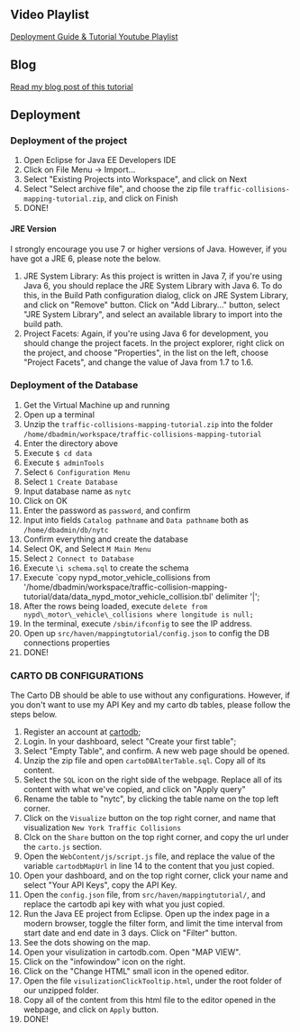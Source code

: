 ## Video Playlist
[Deployment Guide & Tutorial Youtube Playlist](https://www.youtube.com/playlist?list=PLSYa2aROWeB_m-hEPK5qKPBH2nZsHdMEW)

## Blog
[Read my blog post of this tutorial](http://blog.albusshin.com/tutorial/2015/03/15/New-York-City-traffic-collision-mapping-tutorial.html)

## Deployment

### Deployment of the project
1. Open Eclipse for Java EE Developers IDE
2. Click on File Menu -> Import...
3. Select "Existing Projects into Workspace", and click on Next
4. Select "Select archive file", and choose the zip file `traffic-collisions-mapping-tutorial.zip`, and click on Finish
5. DONE!

#### JRE Version
I strongly encourage you use 7 or higher versions of Java. However, if you have got a JRE 6, please note the below.

1. JRE System Library: As this project is written in Java 7, if you're using Java 6, you should replace the JRE System Library with Java 6. To do this, in the Build Path configuration dialog, click on JRE System Library, and click on "Remove" button. Click on "Add Library..." button, select "JRE System Library", and select an available library to import into the build path.
2. Project Facets: Again, if you're using Java 6 for development, you should change the project facets. In the project explorer, right click on the project, and choose "Properties", in the list on the left, choose "Project Facets", and change the value of Java from 1.7 to 1.6.

### Deployment of the Database
1. Get the Virtual Machine up and running
2. Open up a terminal
3. Unzip the `traffic-collisions-mapping-tutorial.zip` into the folder `/home/dbadmin/workspace/traffic-collisions-mapping-tutorial`
4. Enter the directory above
5. Execute `$ cd data`
6. Execute `$ adminTools`
7. Select `6 Configuration Menu`
8. Select `1 Create Database`
9. Input database name as `nytc`
10. Click on OK
11. Enter the password as `password`, and confirm
12. Input into fields `Catalog pathname` and `Data pathname` both as `/home/dbadmin/db/nytc`
13. Confirm everything and create the database
14. Select OK, and Select `M Main Menu`
15. Select `2 Connect to Database`
16. Execute `\i schema.sql` to create the schema
17. Execute `copy nypd_motor_vehicle_collisions from '/home/dbadmin/workspace/traffic-collision-mapping-tutorial/data/data_nypd_motor_vehicle_collision.tbl' delimiter '|';
18. After the rows being loaded, execute `delete from nypd\_motor\_vehicle\_collisions where longitude is null;`
19. In the terminal, execute `/sbin/ifconfig` to see the IP address.
20. Open up `src/haven/mappingtutorial/config.json` to config the DB connections properties
21. DONE!

### CARTO DB CONFIGURATIONS
The Carto DB should be able to use without any configurations. However, if you don't want to use my API Key and my carto db tables, please follow the steps below.

1. Register an account at [cartodb](http://cartodb.com);
2. Login. In your dashboard, select "Create your first table";
3. Select "Empty Table", and confirm. A new web page should be opened.
4. Unzip the zip file and open `cartoDBAlterTable.sql`. Copy all of its content.
5. Select the `SQL` icon on the right side of the webpage. Replace all of its content with what we've copied, and click on "Apply query"
6. Rename the table to "nytc", by clicking the table name on the top left corner.
7. Click on the `Visualize` button on the top right corner, and name that visualization `New York Traffic Collisions`
8. Clck on the `Share` button on the top right corner, and copy the url under the `carto.js` section.
9. Open the `WebContent/js/script.js` file, and replace the value of the variable `cartodbMapUrl` in line 14 to the content that you just copied.
10. Open your dashboard, and on the top right corner, click your name and select "Your API Keys", copy the API Key.
11. Open the `config.json` file, from `src/haven/mappingtutorial/`, and replace the cartodb api key with what you just copied.
12. Run the Java EE project from Eclipse. Open up the index page in a modern browser, toggle the filter form, and limit the time interval from start date and end date in 3 days. Click on "Filter" button.
13. See the dots showing on the map.
14. Open your visulization in cartodb.com. Open "MAP VIEW".
15. Click on the "infowindow" icon on the right.
16. Click on the "Change HTML" small icon in the opened editor.
17. Open the file `visulizationClickTooltip.html`, under the root folder of our unzipped folder.
18. Copy all of the content from this html file to the editor opened in the webpage, and click on `Apply` button.
19. DONE!

